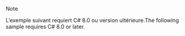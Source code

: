 > [!NOTE]
> <span data-ttu-id="06a61-101">L’exemple suivant requiert C# 8.0 ou version ultérieure.</span><span class="sxs-lookup"><span data-stu-id="06a61-101">The following sample requires C# 8.0 or later.</span></span>

